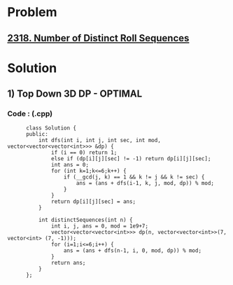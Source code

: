 # Problem

## [2318. Number of Distinct Roll Sequences](https://leetcode.com/problems/number-of-distinct-roll-sequences/)


# Solution 

## 1) Top Down 3D DP - OPTIMAL

       
      
      
   ### Code : (.cpp)
    
          class Solution {
          public:
              int dfs(int i, int j, int sec, int mod, vector<vector<vector<int>>> &dp) {
                  if (i == 0) return 1;
                  else if (dp[i][j][sec] != -1) return dp[i][j][sec];
                  int ans = 0;
                  for (int k=1;k<=6;k++) {
                      if (__gcd(j, k) == 1 && k != j && k != sec) {
                          ans = (ans + dfs(i-1, k, j, mod, dp)) % mod;
                      }
                  }
                  return dp[i][j][sec] = ans;
              }

              int distinctSequences(int n) {
                  int i, j, ans = 0, mod = 1e9+7;
                  vector<vector<vector<int>>> dp(n, vector<vector<int>>(7, vector<int> (7, -1)));
                  for (i=1;i<=6;i++) {
                      ans = (ans + dfs(n-1, i, 0, mod, dp)) % mod;
                  }
                  return ans;
              }
          };

 
      
